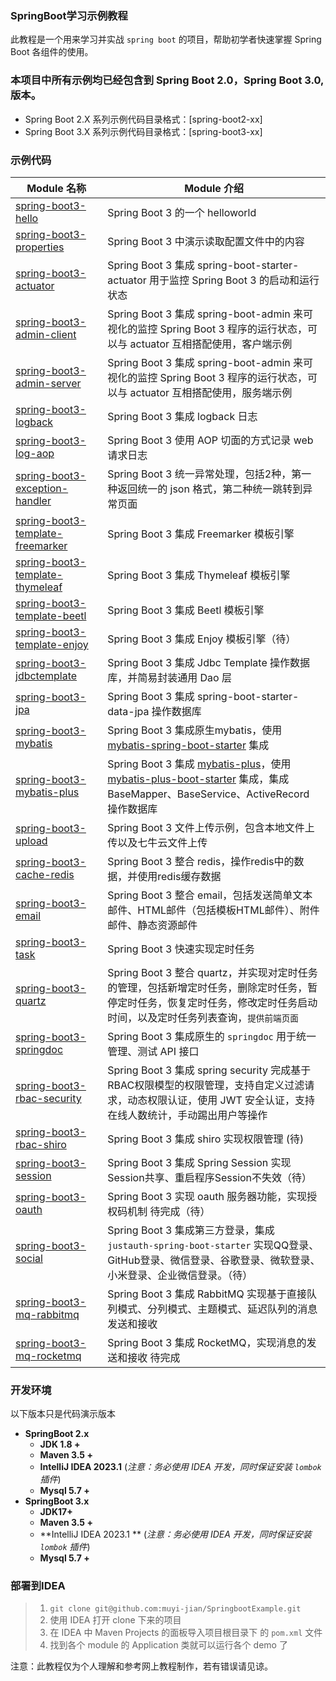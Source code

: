 ### SpringBoot学习示例教程

此教程是一个用来学习并实战 `spring boot` 的项目，帮助初学者快速掌握 Spring Boot 各组件的使用。

### 本项目中所有示例均已经包含到 Spring Boot 2.0，Spring Boot 3.0,版本。

- Spring Boot 2.X 系列示例代码目录格式：[spring-boot2-xx]
- Spring Boot 3.X 系列示例代码目录格式：[spring-boot3-xx]

### 示例代码

| Module 名称                                                                                                                                     | Module 介绍                                                  |
|-----------------------------------------------------------------------------------------------------------------------------------------------| ------------------------------------------------------------ |
| [spring-boot3-hello](https://github.com/muyi-jian/SpringbootExample/tree/master/springboot3/spring-boot3-hello)                              | Spring Boot 3 的一个 helloworld                              |
| [spring-boot3-properties](https://github.com/muyi-jian/SpringbootExample/tree/master/springboot3/spring-boot3-properties)                   | Spring Boot 3 中演示读取配置文件中的内容                     |
| [spring-boot3-actuator](https://github.com/muyi-jian/SpringbootExample/tree/master/springboot3/spring-boot3-actuator)                       | Spring Boot 3 集成 spring-boot-starter-actuator 用于监控 Spring Boot 3 的启动和运行状态 |
| [spring-boot3-admin-client](https://github.com/muyi-jian/SpringbootExample/tree/master/springboot3/spring-boot3-admin/admin-client)         | Spring Boot 3 集成 spring-boot-admin 来可视化的监控 Spring Boot 3 程序的运行状态，可以与 actuator 互相搭配使用，客户端示例 |
| [spring-boot3-admin-server](https://github.com/muyi-jian/SpringbootExample/tree/master/springboot3/spring-boot3-admin/admin-server)         | Spring Boot 3 集成 spring-boot-admin 来可视化的监控 Spring Boot 3 程序的运行状态，可以与 actuator 互相搭配使用，服务端示例 |
| [spring-boot3-logback](https://github.com/muyi-jian/SpringbootExample/tree/master/springboot3/spring-boot3-logback)                         | Spring Boot 3 集成 logback 日志                              |
| [spring-boot3-log-aop](https://github.com/muyi-jian/SpringbootExample/tree/master/springboot3/spring-boot3-log-aop)                         | Spring Boot 3 使用 AOP 切面的方式记录 web 请求日志           |
| [spring-boot3-exception-handler](https://github.com/muyi-jian/SpringbootExample/tree/master/springboot3/spring-boot3-exception-handler)     | Spring Boot 3 统一异常处理，包括2种，第一种返回统一的 json 格式，第二种统一跳转到异常页面 |
| [spring-boot3-template-freemarker](https://github.com/muyi-jian/SpringbootExample/tree/master/springboot3/spring-boot3-template-freemarker) | Spring Boot 3 集成 Freemarker 模板引擎                       |
| [spring-boot3-template-thymeleaf](https://github.com/muyi-jian/SpringbootExample/tree/master/springboot3/spring-boot3-template-thymeleaf)   | Spring Boot 3 集成 Thymeleaf 模板引擎                        |
| [spring-boot3-template-beetl](https://github.com/muyi-jian/SpringbootExample/tree/master/springboot3/spring-boot3-template-beetl)           | Spring Boot 3 集成 Beetl 模板引擎                            |
| [spring-boot3-template-enjoy](https://github.com/muyi-jian/SpringbootExample/tree/master/springboot3/spring-boot3-template-enjoy)           | Spring Boot 3 集成 Enjoy 模板引擎（待）                      |
| [spring-boot3-jdbctemplate](https://github.com/muyi-jian/SpringbootExample/tree/master/springboot3/spring-boot3-jdbctemplate)               | Spring Boot 3 集成 Jdbc Template 操作数据库，并简易封装通用 Dao 层 |
| [spring-boot3-jpa](https://github.com/muyi-jian/SpringbootExample/tree/master/springboot3/spring-boot3-jpa)                                 | Spring Boot 3 集成 spring-boot-starter-data-jpa 操作数据库   |
| [spring-boot3-mybatis](https://github.com/muyi-jian/SpringbootExample/tree/master/springboot3/spring-boot3-mybatis)                         | Spring Boot 3 集成原生mybatis，使用 [mybatis-spring-boot-starter](https://github.com/mybatis/spring-boot-starter) 集成 |
| [spring-boot3-mybatis-plus](https://github.com/muyi-jian/SpringbootExample/tree/master/springboot3/spring-boot3-mybatis-plus)               | Spring Boot 3 集成 [mybatis-plus](https://mybatis.plus/)，使用 [mybatis-plus-boot-starter](http://mp.baomidou.com/) 集成，集成 BaseMapper、BaseService、ActiveRecord 操作数据库 |
| [spring-boot3-upload](https://github.com/muyi-jian/SpringbootExample/tree/master/springboot3/spring-boot3-upload)                           | Spring Boot 3 文件上传示例，包含本地文件上传以及七牛云文件上传 |
| [spring-boot3-cache-redis](https://github.com/muyi-jian/SpringbootExample/tree/master/springboot3/spring-boot3-cache-redis)                 | Spring Boot 3 整合 redis，操作redis中的数据，并使用redis缓存数据 |
| [spring-boot3-email](https://github.com/muyi-jian/SpringbootExample/tree/master/springboot3/spring-boot3-email)                             | Spring Boot 3 整合 email，包括发送简单文本邮件、HTML邮件（包括模板HTML邮件）、附件邮件、静态资源邮件 |
| [spring-boot3-task](https://github.com/muyi-jian/SpringbootExample/tree/master/springboot3/spring-boot3-task)                               | Spring Boot 3 快速实现定时任务                               |
| [spring-boot3-quartz](https://github.com/muyi-jian/SpringbootExample/tree/master/springboot3/spring-boot3-quartz)                           | Spring Boot 3 整合 quartz，并实现对定时任务的管理，包括新增定时任务，删除定时任务，暂停定时任务，恢复定时任务，修改定时任务启动时间，以及定时任务列表查询，`提供前端页面` |
| [spring-boot3-springdoc](https://github.com/muyi-jian/SpringbootExample/tree/master/springboot3/spring-boot3-springdoc)                     | Spring Boot 3 集成原生的 `springdoc` 用于统一管理、测试 API 接口 |
| [spring-boot3-rbac-security](https://github.com/muyi-jian/SpringbootExample/tree/master/springboot3/spring-boot3-rbac-security)             | Spring Boot 3 集成 spring security 完成基于RBAC权限模型的权限管理，支持自定义过滤请求，动态权限认证，使用 JWT 安全认证，支持在线人数统计，手动踢出用户等操作 |
| [spring-boot3-rbac-shiro](https://github.com/muyi-jian/SpringbootExample/tree/master/springboot3/spring-boot3-rbac-shiro)                   | Spring Boot 3 集成 shiro 实现权限管理 (待)                   |
| [spring-boot3-session](https://github.com/muyi-jian/SpringbootExample/tree/master/springboot3/spring-boot3-session)                         | Spring Boot 3 集成 Spring Session 实现Session共享、重启程序Session不失效（待） |
| [spring-boot3-oauth](https://github.com/muyi-jian/SpringbootExample/tree/master/springboot3/spring-boot3-oauth)                             | Spring Boot 3 实现 oauth 服务器功能，实现授权码机制 待完成（待） |
| [spring-boot3-social](https://github.com/muyi-jian/SpringbootExample/tree/master/springboot3/spring-boot3-social)                           | Spring Boot 3 集成第三方登录，集成 `justauth-spring-boot-starter` 实现QQ登录、GitHub登录、微信登录、谷歌登录、微软登录、小米登录、企业微信登录。（待） |
| [spring-boot3-mq-rabbitmq](https://github.com/muyi-jian/SpringbootExample/tree/master/springboot3/spring-boot3-mq-rabbitmq)                 | Spring Boot 3 集成 RabbitMQ 实现基于直接队列模式、分列模式、主题模式、延迟队列的消息发送和接收 |
| [spring-boot3-mq-rocketmq](https://github.com/muyi-jian/SpringbootExample/tree/master/springboot3/spring-boot3-mq-rocketmq)                 | Spring Boot 3 集成 RocketMQ，实现消息的发送和接收 待完成     |

### 开发环境

以下版本只是代码演示版本

- **SpringBoot 2.x**
    - **JDK 1.8 +**
    - **Maven 3.5 +**
    - **IntelliJ IDEA 2023.1** (*注意：务必使用 IDEA 开发，同时保证安装 `lombok` 插件*)
    - **Mysql 5.7 +**
- **SpringBoot 3.x**
    - **JDK17+**
    - **Maven 3.5 +**
    - **IntelliJ IDEA 2023.1 ** (*注意：务必使用 IDEA 开发，同时保证安装 `lombok` 插件*)
    - **Mysql 5.7 +**

### 部署到IDEA

> 1. `git clone git@github.com:muyi-jian/SpringbootExample.git`
> 2. 使用 IDEA 打开 clone 下来的项目
> 3. 在 IDEA 中 Maven Projects 的面板导入项目根目录下 的 `pom.xml` 文件
> 4. 找到各个 module 的 Application 类就可以运行各个 demo 了

注意：此教程仅为个人理解和参考网上教程制作，若有错误请见谅。
